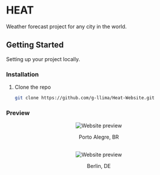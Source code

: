 # HEAT

Weather forecast project for any city in the world.

## Getting Started

Setting up your project locally.

### Installation

1. Clone the repo
   ```sh
   git clone https://github.com/g-llima/Heat-Website.git
   ```

### Preview

<div align="center">
  <img src="https://user-images.githubusercontent.com/78111347/159554814-0cb0d003-110f-4b78-8baf-f1d6e23ebc1e.png" alt="Website preview"/>
  <p>Porto Alegre, BR</p>
  <br/>
  <img src="https://user-images.githubusercontent.com/78111347/159554834-fb85f08a-66c2-4de3-9b5e-032088d4dee5.png" alt="Website preview"/>
  <p>Berlin, DE</p>
</div>
